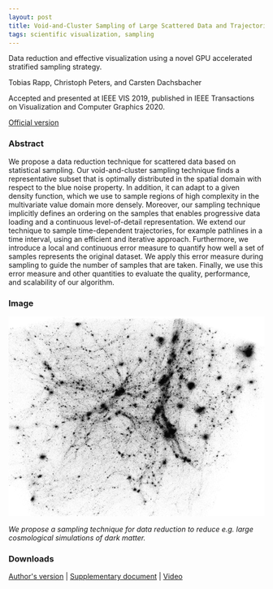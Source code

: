 ```yaml
---
layout: post
title: Void-and-Cluster Sampling of Large Scattered Data and Trajectories
tags: scientific visualization, sampling
---
```


Data reduction and effective visualization using a novel GPU accelerated stratified sampling strategy.

Tobias Rapp, Christoph Peters, and Carsten Dachsbacher

Accepted and presented at IEEE VIS 2019, published in IEEE Transactions on Visualization and Computer Graphics 2020.

[Official version](https://doi.org/10.1109/TVCG.2019.2934335)


### Abstract

We propose a data reduction technique for scattered data based on statistical sampling. Our void-and-cluster sampling technique finds a representative subset that is optimally distributed in the spatial domain with respect to the blue noise property. In addition, it can adapt to a given density function, which we use to sample regions of high complexity in the multivariate value domain more densely. Moreover, our sampling technique implicitly defines an ordering on the samples that enables progressive data loading and a continuous level-of-detail representation. We extend our technique to sample time-dependent trajectories, for example pathlines in a time interval, using an efficient and iterative approach. Furthermore, we introduce a local and continuous error measure to quantify how well a set of samples represents the original dataset. We apply this error measure during sampling to guide the number of samples that are taken. Finally, we use this error measure and other quantities to evaluate the quality, performance, and scalability of our algorithm.

### Image

![Dark sky](/images/DarkSky.png)

_We propose a sampling technique for data reduction to reduce e.g. large cosmological simulations of dark matter._

### Downloads

[Author's version](https://cg.ivd.kit.edu/publications/2019/void_and_cluster/preprint.pdf)
| [Supplementary document](https://cg.ivd.kit.edu/publications/2019/void_and_cluster/suppl.pdf)
| [Video](https://cg.ivd.kit.edu/publications/2019/void_and_cluster/video.mp4)


